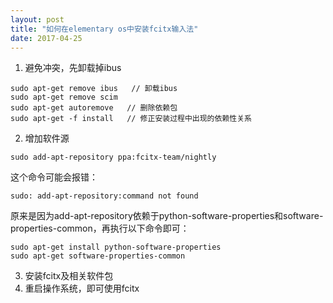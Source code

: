 ```yaml
---
layout: post
title: "如何在elementary os中安装fcitx输入法"
date: 2017-04-25
---
```


1. 避免冲突，先卸载掉ibus
```
sudo apt-get remove ibus   // 卸载ibus
sudo apt-get remove scim 
sudo apt-get autoremove   // 删除依赖包
sudo apt-get -f install   // 修正安装过程中出现的依赖性关系
```
2. 增加软件源
```
sudo add-apt-repository ppa:fcitx-team/nightly
```
这个命令可能会报错：
~~~~~
sudo: add-apt-repository:command not found
~~~~~
原来是因为add-apt-repository依赖于python-software-properties和software-properties-common，再执行以下命令即可：
```
sudo apt-get install python-software-properties
sudo apt-get software-properties-common
```
3. 安装fcitx及相关软件包
4. 重启操作系统，即可使用fcitx
